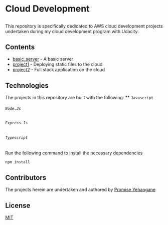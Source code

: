 # Cloud Development

##
This repository is specifically dedicated to AWS cloud development projects undertaken during my cloud development program with Udacity.

## Contents
* [basic_server](/basic_server) - A basic server
* [project1](/project1) - Deploying static files to the cloud
* [project2](/project2) - Full stack application on the cloud

## Technologies
The projects in this repository are built with the following:
** `Javascript`
###### `Node.Js`
###### `Express.Js`
###### `Typescript`
Run the following command to install the necessary dependencies
```bash
npm install
```

## Contributors
The projects herein are undertaken and authored by [Promise Yehangane](https://github.com/nuel07)

## License
[MIT](https://choosealicense.com/license/mit/)